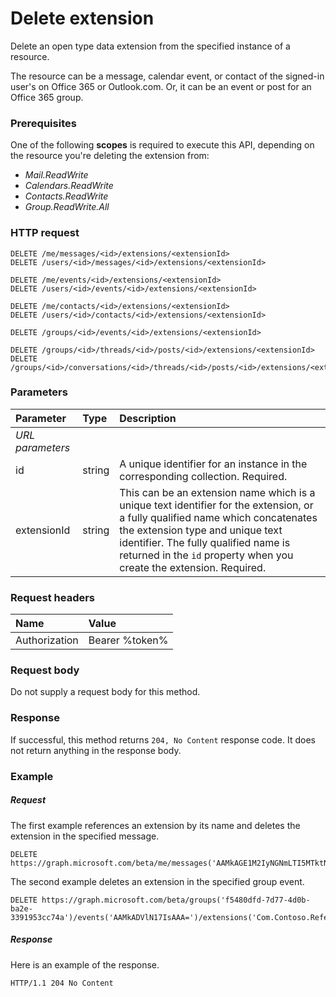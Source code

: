 # Delete extension

Delete an open type data extension from the specified instance of a resource. 

The resource can be a message, calendar event, or contact of the signed-in user's on Office 365 or
Outlook.com. Or, it can be an event or post for an Office 365 group.

### Prerequisites

One of the following **scopes** is required to execute this API, depending on the resource you're
deleting the extension from:

- _Mail.ReadWrite_
- _Calendars.ReadWrite_
- _Contacts.ReadWrite_
- _Group.ReadWrite.All_

 
### HTTP request
<!-- { "blockType": "ignored" } -->
```http
DELETE /me/messages/<id>/extensions/<extensionId>
DELETE /users/<id>/messages/<id>/extensions/<extensionId>

DELETE /me/events/<id>/extensions/<extensionId>
DELETE /users/<id>/events/<id>/extensions/<extensionId>

DELETE /me/contacts/<id>/extensions/<extensionId>
DELETE /users/<id>/contacts/<id>/extensions/<extensionId>

DELETE /groups/<id>/events/<id>/extensions/<extensionId>

DELETE /groups/<id>/threads/<id>/posts/<id>/extensions/<extensionId>
DELETE /groups/<id>/conversations/<id>/threads/<id>/posts/<id>/extensions/<extensionId>
```

### Parameters
|**Parameter**|**Type**|**Description**|
|:-----|:-----|:-----|
|_URL parameters_|
|id|string|A unique identifier for an instance in the corresponding collection. Required.|
|extensionId|string|This can be an extension name which is a unique text identifier for the extension, or a fully qualified name which concatenates the extension type and unique text identifier. The fully qualified name is returned in the `id` property when you create the extension. Required.|


### Request headers
| Name       | Value |
|:---------------|:----------|
| Authorization | Bearer %token%|


### Request body
Do not supply a request body for this method.


### Response
If successful, this method returns `204, No Content` response code. It does not return anything in the response body.

### Example
##### Request
The first example references an extension by its name and deletes the extension in the specified message.
<!-- {
  "blockType": "request",
  "name": "delete_opentypeextension"
}-->
```http
DELETE https://graph.microsoft.com/beta/me/messages('AAMkAGE1M2IyNGNmLTI5MTktNDUyZi1iOTVl===')/extensions('Com.Contoso.Referral')
```

The second example deletes an extension in the specified group event.

<!-- { "blockType": "ignored" } -->
```http
DELETE https://graph.microsoft.com/beta/groups('f5480dfd-7d77-4d0b-ba2e-3391953cc74a')/events('AAMkADVlN17IsAAA=')/extensions('Com.Contoso.Referral')
```

 

##### Response
Here is an example of the response.
<!-- {
  "blockType": "response",
  "truncated": false
} -->
```http
HTTP/1.1 204 No Content
```

<!-- uuid: 8fcb5dbc-d5aa-4681-8e31-b001d5168d79
2015-10-25 14:57:30 UTC -->
<!-- {
  "type": "#page.annotation",
  "description": "Delete opentypeextension",
  "keywords": "",
  "section": "documentation",
  "tocPath": ""
}-->
